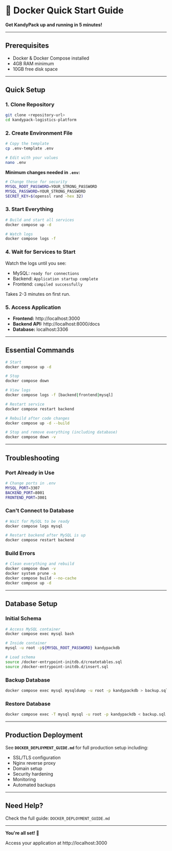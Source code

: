 # 🚀 Docker Quick Start Guide

**Get KandyPack up and running in 5 minutes!**

---

## Prerequisites

- Docker & Docker Compose installed
- 4GB RAM minimum
- 10GB free disk space

---

## Quick Setup

### 1. Clone Repository
```bash
git clone <repository-url>
cd kandypack-logistics-platform
```

### 2. Create Environment File
```bash
# Copy the template
cp .env-template .env

# Edit with your values
nano .env
```

**Minimum changes needed in `.env`:**
```bash
# Change these for security
MYSQL_ROOT_PASSWORD=YOUR_STRONG_PASSWORD
MYSQL_PASSWORD=YOUR_STRONG_PASSWORD
SECRET_KEY=$(openssl rand -hex 32)
```

### 3. Start Everything
```bash
# Build and start all services
docker compose up -d

# Watch logs
docker compose logs -f
```

### 4. Wait for Services to Start

Watch the logs until you see:
- MySQL: `ready for connections`
- Backend: `Application startup complete`
- Frontend: `compiled successfully`

Takes 2-3 minutes on first run.

### 5. Access Application

- **Frontend:** http://localhost:3000
- **Backend API:** http://localhost:8000/docs
- **Database:** localhost:3306

---

## Essential Commands

```bash
# Start
docker compose up -d

# Stop
docker compose down

# View logs
docker compose logs -f [backend|frontend|mysql]

# Restart service
docker compose restart backend

# Rebuild after code changes
docker compose up -d --build

# Stop and remove everything (including database)
docker compose down -v
```

---

## Troubleshooting

### Port Already in Use
```bash
# Change ports in .env
MYSQL_PORT=3307
BACKEND_PORT=8001
FRONTEND_PORT=3001
```

### Can't Connect to Database
```bash
# Wait for MySQL to be ready
docker compose logs mysql

# Restart backend after MySQL is up
docker compose restart backend
```

### Build Errors
```bash
# Clean everything and rebuild
docker compose down -v
docker system prune -a
docker compose build --no-cache
docker compose up -d
```

---

## Database Setup

### Initial Schema
```bash
# Access MySQL container
docker compose exec mysql bash

# Inside container
mysql -u root -p${MYSQL_ROOT_PASSWORD} kandypackdb

# Load schema
source /docker-entrypoint-initdb.d/createtables.sql
source /docker-entrypoint-initdb.d/insert.sql
```

### Backup Database
```bash
docker compose exec mysql mysqldump -u root -p kandypackdb > backup.sql
```

### Restore Database
```bash
docker compose exec -T mysql mysql -u root -p kandypackdb < backup.sql
```

---

## Production Deployment

See **`DOCKER_DEPLOYMENT_GUIDE.md`** for full production setup including:
- SSL/TLS configuration
- Nginx reverse proxy
- Domain setup
- Security hardening
- Monitoring
- Automated backups

---

## Need Help?

Check the full guide: `DOCKER_DEPLOYMENT_GUIDE.md`

---

**You're all set! 🎉**

Access your application at http://localhost:3000

